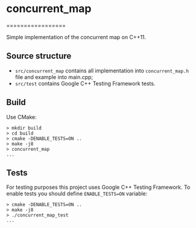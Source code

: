 # concurrent_map
=================

Simple implementation of the concurrent map on C++11.

## Source structure

* `src/concurrent_map` contains all implementation into `concurrent_map.h` file and example into main.cpp;
* `src/test` contains Google C++ Testing Framework tests.

## Build

Use CMake:

```
> mkdir build
> cd build
> cmake -DENABLE_TESTS=ON ..
> make -j8
> concurrent_map
...
```

## Tests

For testing purposes this project uses Google C++ Testing Framework. To enable tests you should define `ENABLE_TESTS=ON` variable:

```
> cmake -DENABLE_TESTS=ON ..
> make -j8
> ./concurrent_map_test
...
```
